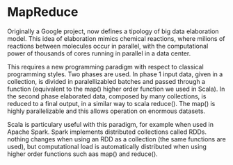 # MapReduce

Originally a Google project, now defines a tipology of big data elaboration model.
This idea of elaboration mimics chemical reactions, where milions of reactions between molecules occur in parallel, with the computational power of thousands of cores running in parallel in a data center.

This requires a new programming paradigm with respect to classical programming styles. Two phases are used. In phase 1 input data, given in a collection, is divided in paralellizabled batches and passed through a function (equivalent to the map() higher order function we used in Scala). In the second phase elaborated data, composed by many collections, is reduced to a final output, in a similar way to scala reduce(). The map() is highly parallelizable and this allows operation on enormous datasets.

Scala is particulary useful with this paradigm, for example when used in Apache Spark. Spark implements distributed collections called RDDs. nothing changes when using an RDD as a collection (the same functions are used), but computational load is automatically distributed when using higher order functions such aas map() and reduce().
